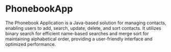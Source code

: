 # PhonebookApp
The Phonebook Application is a Java-based solution for managing contacts, enabling users to add, search, update, delete, and sort contacts. It utilizes binary search for efficient name-based searches and merge sort for maintaining alphabetical order, providing a user-friendly interface and optimized performance.
